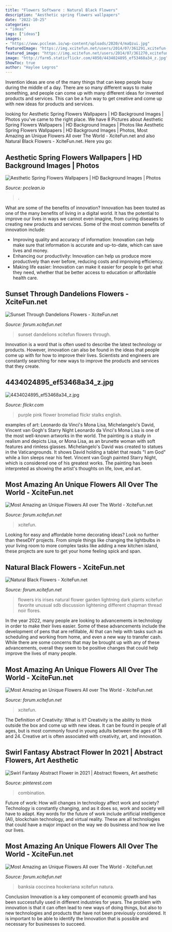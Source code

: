 ```yaml
---
title: "Flowers Software : Natural Black Flowers"
description: "Aesthetic spring flowers wallpapers"
date: "2022-10-25"
categories:
- "ideas"
tags: ["ideas"]
images:
- "https://www.pcclean.io/wp-content/uploads/2020/4/maQzui.jpg"
featuredImage: "https://img.xcitefun.net/users/2014/07/361291,xcitefun-unique-flowers-33.jpg"
featured_image: "https://img.xcitefun.net/users/2014/07/361270,xcitefun-unique-flowers-14.jpg"
image: "http://farm5.staticflickr.com/4050/4434024895_ef53468a34_z.jpg"
ShowToc: true
author: "Haylee Legros"
---
```



Invention ideas are one of the many things that can keep people busy during the middle of a day. There are so many different ways to make something, and people can come up with many different ideas for invented products and services. This can be a fun way to get creative and come up with new ideas for products and services.

	

		
looking for Aesthetic Spring Flowers Wallpapers | HD Background Images | Photos you've came to the right place. We have 8 Pictures about Aesthetic Spring Flowers Wallpapers | HD Background Images | Photos like Aesthetic Spring Flowers Wallpapers | HD Background Images | Photos, Most Amazing an Unique Flowers All over The World - XciteFun.net and also Natural Black Flowers - XciteFun.net. Here you go:
		
    
## Aesthetic Spring Flowers Wallpapers | HD Background Images | Photos

<img loading=lazy src="https://www.pcclean.io/wp-content/uploads/2020/4/maQzui.jpg" onerror="this.onerror=null;this.src='https://tse4.mm.bing.net/th?id=OIP.HJw7q2ZKYD6_q0PZ7oVxxAHaNL&amp;pid=15.1';" alt="Aesthetic Spring Flowers Wallpapers | HD Background Images | Photos">

_Source: pcclean.io_

>. 

	

What are some of the benefits of innovation?
Innovation has been touted as one of the many benefits of living in a digital world. It has the potential to improve our lives in ways we cannot even imagine, from curing diseases to creating new products and services. Some of the most common benefits of innovation include: 
- Improving quality and accuracy of information: Innovation can help make sure that information is accurate and up-to-date, which can save lives and money. 
- Enhancing our productivity: Innovation can help us produce more productively than ever before, reducing costs and improving efficiency. 
- Making life easier: Innovation can make it easier for people to get what they need, whether that be better access to education or affordable health care.

    
## Sunset Through Dandelions Flowers - XciteFun.net

<img loading=lazy src="http://img.xcitefun.net/users/2015/01/370318,xcitefun-dandelions-sunset-3.jpg" onerror="this.onerror=null;this.src='https://tse1.mm.bing.net/th?id=OIP.3KbIQ9KV6OPrgnkUXZL9cQHaFg&amp;pid=15.1';" alt="Sunset Through Dandelions Flowers - XciteFun.net">

_Source: forum.xcitefun.net_

>sunset dandelions xcitefun flowers through. 

	

Innovation is a word that is often used to describe the latest technology or products. However, innovation can also be found in the ideas that people come up with for how to improve their lives. Scientists and engineers are constantly searching for new ways to improve the products and services that they create.

    
## 4434024895_ef53468a34_z.jpg

<img loading=lazy src="http://farm5.staticflickr.com/4050/4434024895_ef53468a34_z.jpg" onerror="this.onerror=null;this.src='https://tse4.mm.bing.net/th?id=OIP.tbjXHJqpecWatW5qPgj5eQAAAA&amp;pid=15.1';" alt="4434024895_ef53468a34_z.jpg">

_Source: flickr.com_

>purple pink flower bromeliad flickr stalks english. 

	

examples of art: Leonardo da Vinci's Mona Lisa, Michelangelo's David, Vincent van Gogh's Starry Night
Leonardo da Vinci's Mona Lisa is one of the most well-known artworks in the world. The painting is a study in realism and depicts Lisa, or Mona Lisa, as an brunette woman with soft features and rimless glasses. Michelangelo's David was created to statues in the Vaticangrounds. It shows David holding a tablet that reads "I am God" while a lion sleeps near his feet. Vincent van Gogh painted Starry Night, which is considered one of his greatest works. The painting has been interpreted as showing the artist's thoughts on life, love, and art.

    
## Most Amazing An Unique Flowers All Over The World - XciteFun.net

<img loading=lazy src="https://img.xcitefun.net/users/2014/07/361271,xcitefun-unique-flowers-13.jpg" onerror="this.onerror=null;this.src='https://tse3.mm.bing.net/th?id=OIP.ndw21_jYjitYJ9qqLoaTPAHaE7&amp;pid=15.1';" alt="Most Amazing an Unique Flowers All over The World - XciteFun.net">

_Source: forum.xcitefun.net_

>xcitefun. 

	

Looking for easy and affordable home decorating ideas? Look no further than theseDIY projects. From simple things like changing the lightbulbs in your living room to more complex tasks like adding a new kitchen island, these projects are sure to get your home feeling spick and span.

    
## Natural Black Flowers - XciteFun.net

<img loading=lazy src="https://img.xcitefun.net/users/2014/11/366062,xcitefun-black-flower-5.jpg" onerror="this.onerror=null;this.src='https://tse1.mm.bing.net/th?id=OIP.eL3AyWdlKt1pvhH6yZt18gAAAA&amp;pid=15.1';" alt="Natural Black Flowers - XciteFun.net">

_Source: forum.xcitefun.net_

>flowers iris irises natural flower garden lightning dark plants xcitefun favorite unusual sdb discussion lightening different chapman thread noir flores. 

	

In the year 2022, many people are looking to advancements in technology in order to make their lives easier. Some of these advancements include the development of pens that are refillable, AI that can help with tasks such as scheduling and working from home, and even a new way to transfer cash. While there are some concerns that may be brought up with any of these advancements, overall they seem to be positive changes that could help improve the lives of many people.

    
## Most Amazing An Unique Flowers All Over The World - XciteFun.net

<img loading=lazy src="https://img.xcitefun.net/users/2014/07/361291,xcitefun-unique-flowers-33.jpg" onerror="this.onerror=null;this.src='https://tse4.mm.bing.net/th?id=OIP.Q01WwD0AfBWUZtGnkfEwNwHaFj&amp;pid=15.1';" alt="Most Amazing an Unique Flowers All over The World - XciteFun.net">

_Source: forum.xcitefun.net_

>xcitefun. 

	

The Definition of Creativity: What is it?
Creativity is the ability to think outside the box and come up with new ideas. It can be found in people of all ages, but is most commonly found in young adults between the ages of 18 and 24. Creative art is often associated with creativity, art, and innovation.

    
## Swirl Fantasy Abstract Flower In 2021 | Abstract Flowers, Art Aesthetic

<img loading=lazy src="https://i.pinimg.com/736x/3b/de/17/3bde17534055660cbcf8bce5f65eba2b.jpg" onerror="this.onerror=null;this.src='https://tse2.mm.bing.net/th?id=OIP.Rpb3eB55NcwBZkb5kKPCBwHaNK&amp;pid=15.1';" alt="Swirl Fantasy Abstract Flower in 2021 | Abstract flowers, Art aesthetic">

_Source: pinterest.com_

>combination. 

	

Future of work: How will changes in technology affect work and society?
Technology is constantly changing, and as it does so, work and society will have to adapt. Key words for the future of work include artificial intelligence (AI), blockchain technology, and virtual reality. These are all technologies that could have a major impact on the way we do business and how we live our lives.

    
## Most Amazing An Unique Flowers All Over The World - XciteFun.net

<img loading=lazy src="https://img.xcitefun.net/users/2014/07/361270,xcitefun-unique-flowers-14.jpg" onerror="this.onerror=null;this.src='https://tse4.mm.bing.net/th?id=OIP.3ptMmZnwYOWJGkXkIVw7MgHaE6&amp;pid=15.1';" alt="Most Amazing an Unique Flowers All over The World - XciteFun.net">

_Source: forum.xcitefun.net_

>banksia coccinea hookeriana xcitefun natura. 

	

Conclusion
Innovation is a key component of economic growth and has been successfully used in different industries for years. The problem with innovation is that it can often lead to new ways of doing things, but also to new technologies and products that have not been previously considered. It is important to be able to identify the Innovation that is possible and necessary for businesses to succeed.

